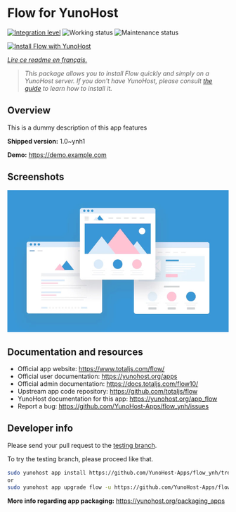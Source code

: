 <!--
N.B.: This README was automatically generated by https://github.com/YunoHost/apps/tree/master/tools/README-generator
It shall NOT be edited by hand.
-->

# Flow for YunoHost

[![Integration level](https://dash.yunohost.org/integration/flow.svg)](https://dash.yunohost.org/appci/app/flow) ![Working status](https://ci-apps.yunohost.org/ci/badges/flow.status.svg) ![Maintenance status](https://ci-apps.yunohost.org/ci/badges/flow.maintain.svg)

[![Install Flow with YunoHost](https://install-app.yunohost.org/install-with-yunohost.svg)](https://install-app.yunohost.org/?app=flow)

*[Lire ce readme en français.](./README_fr.md)*

> *This package allows you to install Flow quickly and simply on a YunoHost server.
If you don't have YunoHost, please consult [the guide](https://yunohost.org/#/install) to learn how to install it.*

## Overview

This is a dummy description of this app features


**Shipped version:** 1.0~ynh1

**Demo:** https://demo.example.com

## Screenshots

![Screenshot of Flow](./doc/screenshots/example.jpg)

## Documentation and resources

* Official app website: <https://www.totaljs.com/flow/>
* Official user documentation: <https://yunohost.org/apps>
* Official admin documentation: <https://docs.totaljs.com/flow10/>
* Upstream app code repository: <https://github.com/totaljs/flow>
* YunoHost documentation for this app: <https://yunohost.org/app_flow>
* Report a bug: <https://github.com/YunoHost-Apps/flow_ynh/issues>

## Developer info

Please send your pull request to the [testing branch](https://github.com/YunoHost-Apps/flow_ynh/tree/testing).

To try the testing branch, please proceed like that.

``` bash
sudo yunohost app install https://github.com/YunoHost-Apps/flow_ynh/tree/testing --debug
or
sudo yunohost app upgrade flow -u https://github.com/YunoHost-Apps/flow_ynh/tree/testing --debug
```

**More info regarding app packaging:** <https://yunohost.org/packaging_apps>
